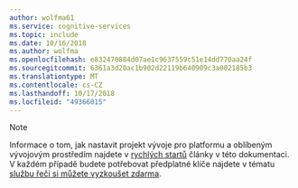 ```yaml
---
author: wolfma61
ms.service: cognitive-services
ms.topic: include
ms.date: 10/16/2018
ms.author: wolfma
ms.openlocfilehash: e832470884d07ae1c9637559c51e14dd770aa24f
ms.sourcegitcommit: 6361a3d20ac1b902d22119b640909c3a002185b3
ms.translationtype: MT
ms.contentlocale: cs-CZ
ms.lasthandoff: 10/17/2018
ms.locfileid: "49366015"
---
```

> [!NOTE]
> Informace o tom, jak nastavit projekt vývoje pro platformu a oblíbeným vývojovým prostředím najdete v [rychlých startů](~/articles/cognitive-services/speech-service/quickstart-csharp-dotnet-windows.md) články v této dokumentaci. V každém případě budete potřebovat předplatné klíče najdete v tématu [službu řeči si můžete vyzkoušet zdarma](~/articles/cognitive-services/speech-service/get-started.md).